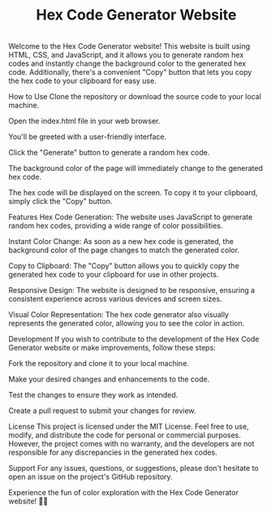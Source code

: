 <h1 align="center">Hex Code Generator Website</h1> 
<br>
Welcome to the Hex Code Generator website! This website is built using HTML, CSS, and JavaScript, and it allows you to generate random hex codes and instantly change the background color to the generated hex code. Additionally, there's a convenient "Copy" button that lets you copy the hex code to your clipboard for easy use.

How to Use
Clone the repository or download the source code to your local machine.

Open the index.html file in your web browser.

You'll be greeted with a user-friendly interface.

Click the "Generate" button to generate a random hex code.

The background color of the page will immediately change to the generated hex code.

The hex code will be displayed on the screen. To copy it to your clipboard, simply click the "Copy" button.

Features
Hex Code Generation: The website uses JavaScript to generate random hex codes, providing a wide range of color possibilities.

Instant Color Change: As soon as a new hex code is generated, the background color of the page changes to match the generated color.

Copy to Clipboard: The "Copy" button allows you to quickly copy the generated hex code to your clipboard for use in other projects.

Responsive Design: The website is designed to be responsive, ensuring a consistent experience across various devices and screen sizes.

Visual Color Representation: The hex code generator also visually represents the generated color, allowing you to see the color in action.

Development
If you wish to contribute to the development of the Hex Code Generator website or make improvements, follow these steps:

Fork the repository and clone it to your local machine.

Make your desired changes and enhancements to the code.

Test the changes to ensure they work as intended.

Create a pull request to submit your changes for review.

License
This project is licensed under the MIT License. Feel free to use, modify, and distribute the code for personal or commercial purposes. However, the project comes with no warranty, and the developers are not responsible for any discrepancies in the generated hex codes.

Support
For any issues, questions, or suggestions, please don't hesitate to open an issue on the project's GitHub repository.

Experience the fun of color exploration with the Hex Code Generator website! 🎨🌈
